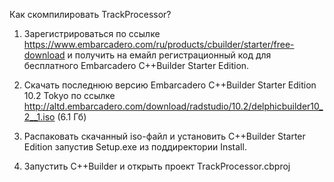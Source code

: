 Как скомпилировать TrackProcessor?

1. Зарегистрироваться по ссылке https://www.embarcadero.com/ru/products/cbuilder/starter/free-download и получить на емайл регистрационный код для бесплатного Embarcadero C++Builder Starter Edition.

2. Скачать последнюю версию Embarcadero C++Builder Starter Edition 10.2 Tokyo по ссылке http://altd.embarcadero.com/download/radstudio/10.2/delphicbuilder10_2__1.iso (6.1 Гб)

3. Распаковать скачанный iso-файл и установить C++Builder Starter Edition запустив Setup.exe из поддиректории Install.

4. Запустить C++Builder и открыть проект TrackProcessor.cbproj

